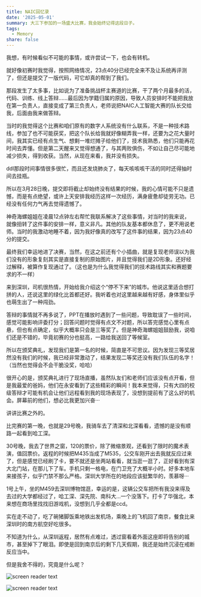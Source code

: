 ```yaml
---
title: NAIC回忆录
date: '2025-05-01'
summary: 大三下参加的一场盛大比赛，我会始终记得这段日子。
tags:
  - Memory
share: false
---
```


我想，有时候看似不可能的事情，或许尝试一下，也会有转机。

就好像初赛时我觉得，按照网络情况，23点40分已经完全来不及让系统再评测了，但还是提交了一版代码，可它却真的帮到了我们。

那段发生了太多事，比如说为了准备挑战杯主赛道的比赛，干了两个月最多的活，代码、训练、线上答辩……最后因为学籍归属的原因，导致人员安排时不能把我放在第一负责人，直接变成了第三负责人，老师说把NAIC人工智能大赛的队长交给我，后面由我来做答辩。

当时的我觉得这个比赛和咱们原有的数字人系统没有什么联系，不是一种技术路线，参加了也不可能获奖，把这个队长给我就好像糊弄我一样，还要为之花大量时间，我其实已经有点生气、想剩一堆烂摊子给他们了，技术我熟悉，他们只能再花时间去弄懂。但是第二天醒来又觉得想通了，与其两败俱伤，不如让自己尽可能地减少损失，得到收获。当然，从现在来看，我并没有损失。

ddl那段时间事情很多很忙，而且还发烧肺炎了，每天咳咳咳干活的同时还得抽时间去挂瓶。

所以在3月28日晚，提交即将截止却始终没有结果的时候，我的心情可能不只是遗憾，而是有点绝望，或许上天安排我经历这样一次经历，满身疲惫却徒劳无功。已经没有任何力气再去觉得遗憾了。

神奇海螺姐姐在凌晨12点钟左右帮忙我联系解决了这些事情，对当时的我来说，就像扭转了这件事的安排一样，意义非凡。其他的队友基本都休息了，更不用说老师。当时的我激动地睡不着，因为我好像真的改写了这件事的结果，因为23点40分的提交。

最终我们幸运地进了决赛，当然，在这之前还有个小插曲，就是复现老师误以为我们没有的形象复刻其实是直接复制的原始图片，并且觉得我们是2D形象。还好经过解释，被算作复现通过了。（这也是为什么我觉得我们的技术路线其实和赛题要求的不一样）

来到深圳，司机很热情，开始给我介绍这个“停不下来”的城市。他说这里适合想打拼的人，还说这里的绿化比首都还好。我听着也对这里越来越有好感，身体里似乎也萌生出了一种闯劲。

答辩的事情就不再多说了，PPT在播放时遇到了一些问题，导致耽误了一些时间，感觉可能影响评委打分；回答问题时觉得有点文不对题，所以答完感觉心里有点悬，但也有点确定，似乎大概率只会是三等奖了。但是神奇海螺姐姐鼓励我，说咱们还是不错的，毕竟初赛的分也挺高，一路给我送回了等候室。

所以在颁奖典礼，发现我们是第一名的时候，简直是不可思议。因为发现三等奖居然没有我们的时候，我已经非常激动了，结果发现二等奖还没有我们队伍的名字！（当然也觉得会不会干脆没奖，哈哈）

很开心的是，颁奖典礼进行了现场直播，虽然队友们和老师们应该没有点开看，但是我最爱的爸妈，他们在永安看到了这些精彩的瞬间！我本来觉得，只有大四的校级答辩才可能有机会让他们远程看到我的现场表现了，没想到提前有了这么好的机会。屏幕前的他们，想必比我更加兴奋···

讲讲比赛之外的。

比完赛的第一晚，也就是29号晚，我骑车去了清深和北深看看，遗憾的是没有顺路一起看到哈工深。

30号晚，我去了世界之窗，120的票价，除了微缩景观，还看到了限时的魔术表演，值回票价。返程的时候把M435当成了M535，公交车刚开出去我就反应过来了，但是感觉已经刷了卡，要不就还是坐两站看看，就当逛一逛了，正好看到有深大北门站，在那儿下了车。手机只剩一格电，在门卫充了大概半小时。好多本地车来接孩子，似乎门禁不那么严格。深圳大学所在的地段应该挺繁华的，羡慕呀···

1号上午，坐的M459去深圳博物馆逛，幸运的是，这辆公交车把所有我没来得及去过的大学都经过了，哈工深、深先院、南科大…一个没落下。打卡了华强北，本来想在商场里找找旧游戏机，没想到几乎全都是ccd。

实在走不动了，吃了碗猪脚饭乘地铁出发机场，乘晚上的飞机回了南京，餐食比来深圳时的南方航空好吃很多。

不知道为什么，从深圳返程，居然有点难过，透过窗看着外面这座即将告别的城市，甚至掉下了眼泪。即使是回到南京后的剩下几天假期，我还是始终沉浸在戒断反应当中。

但是我舍不得的，究竟是什么呢？

![screen reader text](TAO_7198.jpg "神奇海螺姐姐为我调试PPT")

![screen reader text](TAO_7204.jpg "答辩现场照")